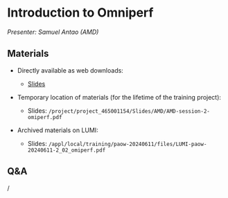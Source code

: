 # Introduction to Omniperf

*Presenter: Samuel Antao (AMD)*

## Materials

-   Directly available as web downloads:

    -   [Slides](https://462000265.lumidata.eu/paow-20240611/files/LUMI-paow-20240611-2_02_omiperf.pdf)

-   Temporary location of materials (for the lifetime of the training project):

    -   Slides: `/project/project_465001154/Slides/AMD/AMD-session-2-omiperf.pdf`

-   Archived materials on LUMI:

    -   Slides: `/appl/local/training/paow-20240611/files/LUMI-paow-20240611-2_02_omiperf.pdf`


## Q&A

/

